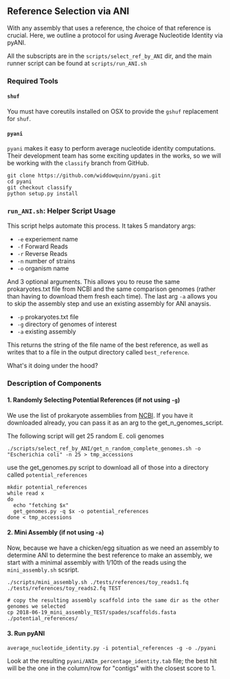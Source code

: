 ## Reference Selection via ANI
With any assembly that uses a reference, the choice of that reference is
crucial. Here, we outline a protocol for using Average Nucleotide Identity via pyANI.

All the subscripts are in the `scripts/select_ref_by_ANI` dir, and the main runner script can be found at `scripts/run_ANI.sh`

### Required Tools
#### `shuf`
You must have coreutils installed on OSX to provide the `gshuf` replacement for `shuf`.

#### `pyani`
`pyani` makes it easy to perform average nucleotide identity computations. Their development team has some exciting updates in the works, so we will be working with the `classify` branch from GitHub.

```
git clone https://github.com/widdowquinn/pyani.git
cd pyani
git checkout classify
python setup.py install

```


### `run_ANI.sh`: Helper Script Usage
This script helps automate this process.  It takes 5 mandatory args:


- `-e` experiement name
- `-f` Forward Reads
- `-r` Reverse Reads
- `-n` number of strains
- `-o` organism name

 And 3 optional arguments.  This allows you to reuse the same prokaryotes.txt file from NCBI and the same comparison genomes (rather than having to download them fresh each time). The last arg `-a` allows you to skip the assembly step and use an existing assembly for ANI anaysis.

- `-p` prokaryotes.txt file
- `-g` directory of genomes of interest
- `-a` existing assembly

This returns the string of the file name of the best reference, as well as writes that to a file in the output directory called `best_reference`.


What's it doing under the hood?

### Description of Components
#### 1. Randomly Selecting Potential References (if not using `-g`)
We use the list of prokaryote assemblies from [NCBI](ftp://ftp.ncbi.nlm.nih.gov/genomes/GENOME_REPORTS/prokaryotes.txt). If you have it downloaded already, you can pass it as an arg to the get_n_genomes_script.

The following script will get 25 random E. coli genomes


```
./scripts/select_ref_by_ANI/get_n_random_complete_genomes.sh -o "Escherichia coli" -n 25 > tmp_accessions
```
use the get_genomes.py script to download all of those into a directory called `potential_references`


```
mkdir potential_references
while read x
do
  echo "fetching $x"
  get_genomes.py -q $x -o potential_references
done < tmp_accessions

```


#### 2. Mini Assembly (if not using `-a`)
Now, because we have a chicken/egg situation as we need an assembly to determine ANI to determine the best reference to make an assembly, we start with a minimal assembly with 1/10th of the reads using the `mini_assembly.sh` scsript.

```
./scripts/mini_assembly.sh ./tests/references/toy_reads1.fq ./tests/references/toy_reads2.fq TEST

# copy the resulting assembly scaffold into the same dir as the other genomes we selected
cp 2018-06-19_mini_assembly_TEST/spades/scaffolds.fasta ./potential_references/
```


#### 3. Run pyANI

```
average_nucleotide_identity.py -i potential_references -g -o ./pyani

```
Look at the resulting `pyani/ANIm_percentage_identity.tab` file; the best hit will be the one in the column/row for "contigs" with the closest score to 1.
